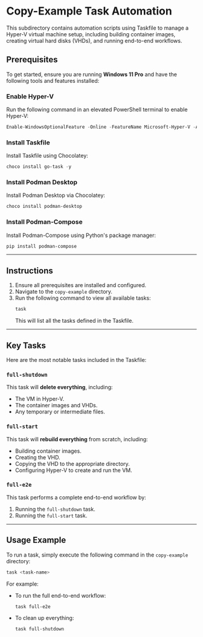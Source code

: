 
# Copy-Example Task Automation

This subdirectory contains automation scripts using Taskfile to manage a Hyper-V virtual machine setup, including building container images, creating virtual hard disks (VHDs), and running end-to-end workflows.

## Prerequisites

To get started, ensure you are running **Windows 11 Pro** and have the following tools and features installed:

### Enable Hyper-V
Run the following command in an elevated PowerShell terminal to enable Hyper-V:
```powershell
Enable-WindowsOptionalFeature -Online -FeatureName Microsoft-Hyper-V -All
```

### Install Taskfile
Install Taskfile using Chocolatey:
```powershell
choco install go-task -y
```

### Install Podman Desktop
Install Podman Desktop via Chocolatey:
```powershell
choco install podman-desktop
```

### Install Podman-Compose
Install Podman-Compose using Python's package manager:
```powershell
pip install podman-compose
```

---

## Instructions

1. Ensure all prerequisites are installed and configured.
2. Navigate to the `copy-example` directory.
3. Run the following command to view all available tasks:
   ```powershell
   task
   ```
   This will list all the tasks defined in the Taskfile.

---

## Key Tasks

Here are the most notable tasks included in the Taskfile:

### `full-shutdown`
This task will **delete everything**, including:
- The VM in Hyper-V.
- The container images and VHDs.
- Any temporary or intermediate files.

### `full-start`
This task will **rebuild everything** from scratch, including:
- Building container images.
- Creating the VHD.
- Copying the VHD to the appropriate directory.
- Configuring Hyper-V to create and run the VM.

### `full-e2e`
This task performs a complete end-to-end workflow by:
1. Running the `full-shutdown` task.
2. Running the `full-start` task.

---

## Usage Example
To run a task, simply execute the following command in the `copy-example` directory:
```powershell
task <task-name>
```

For example:
- To run the full end-to-end workflow:
  ```powershell
  task full-e2e
  ```
- To clean up everything:
  ```powershell
  task full-shutdown
  ```

